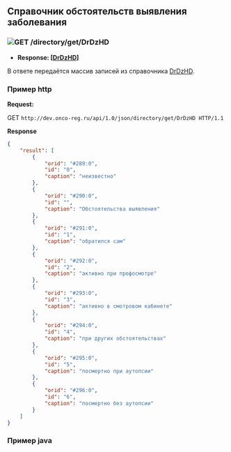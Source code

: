 ## Справочник обстоятельств выявления заболевания

### ![GET](../../../../img/get.png) /directory/get/DrDzHD
* **Response: [[DrDzHD](../../../../types/types.md#com.siams.med.api.DrDzHD)]**

В ответе передаётся массив записей из справочника [DrDzHD](../../../../types/types.md#com.siams.med.api.DrDzHD).

### Пример http
**Request:** 

GET `http://dev.onco-reg.ru/api/1.0/json/directory/get/DrDzHD HTTP/1.1`

**Response**
```json
{
    "result": [
        {
            "orid": "#289:0",
            "id": "0",
            "caption": "неизвестно"
        },
        {
            "orid": "#290:0",
            "id": "",
            "caption": "Обстоятельства выявления"
        },
        {
            "orid": "#291:0",
            "id": "1",
            "caption": "обратился сам"
        },
        {
            "orid": "#292:0",
            "id": "2",
            "caption": "активно при профосмотре"
        },
        {
            "orid": "#293:0",
            "id": "3",
            "caption": "активно в смотровом кабинете"
        },
        {
            "orid": "#294:0",
            "id": "4",
            "caption": "при других обстоятельствах"
        },
        {
            "orid": "#295:0",
            "id": "5",
            "caption": "посмертно при аутопсии"
        },
        {
            "orid": "#296:0",
            "id": "6",
            "caption": "посмертно без аутопсии"
        }
    ]
}
```
### Пример java